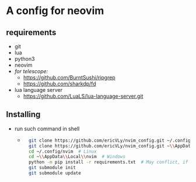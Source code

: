 # A config for neovim

## requirements
- git
- lua
- python3
- neovim
- *for telescope:*
    - https://github.com/BurntSushi/ripgrep
    - https://github.com/sharkdp/fd
- lua language server
    - https://github.com/LuaLS/lua-language-server.git

## Installing
- run such command in shell
    - ``` sh
        git clone https://github.com/ericVLy/nvim_config.git ~/.config/nvim  # Linux
        git clone https://github.com/ericVLy/nvim_config.git ~\\AppData\\Local\\nvim  # Windows
        cd ~/.config/nvim  # Linux
        cd ~\\AppData\\Local\\nvim  # Windows
        python -m pip install -r requirements.txt  # May conflict, if the system package manager contain the python packages.
        git submodule init
        git submodule update
        ```
